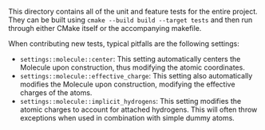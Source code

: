 This directory contains all of the unit and feature tests for the entire project. They can be built using `cmake --build build --target tests` and then run through either CMake itself or the accompanying makefile. 

When contributing new tests, typical pitfalls are the following settings:
 * `settings::molecule::center`: This setting automatically centers the Molecule upon construction, thus modifying the atomic coordinates.
 * `settings::molecule::effective_charge`: This setting also automatically modifies the Molecule upon construction, modifying the effective charges of the atoms. 
 * `settings::molecule::implicit_hydrogens`: This setting modifies the atomic charges to account for attached hydrogens. This will often throw exceptions when used in combination with simple dummy atoms. 

